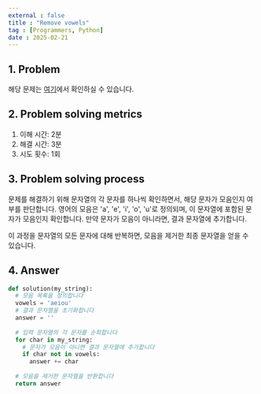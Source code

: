 ```yaml
---
external : false
title : "Remove vowels"
tag : [Programmers, Python]
date : 2025-02-21
---
```


## 1. Problem

해당 문제는 [여기](https://school.programmers.co.kr/learn/courses/30/lessons/120849)에서 확인하실 수 있습니다.

## 2. Problem solving metrics

1. 이해 시간: 2분
2. 해결 시간: 3분
3. 시도 횟수: 1회

## 3. Problem solving process

문제를 해결하기 위해 문자열의 각 문자를 하나씩 확인하면서, 해당 문자가 모음인지 여부를 판단합니다. 영어의 모음은 'a', 'e', 'i', 'o', 'u'로 정의되며, 이 문자열에 포함된 문자가 모음인지 확인합니다. 만약 문자가 모음이 아니라면, 결과 문자열에 추가합니다.

이 과정을 문자열의 모든 문자에 대해 반복하면, 모음을 제거한 최종 문자열을 얻을 수 있습니다.

## 4. Answer

```python
def solution(my_string):
  # 모음 목록을 정의합니다
  vowels = 'aeiou'
  # 결과 문자열을 초기화합니다
  answer = ''
  
  # 입력 문자열의 각 문자를 순회합니다
  for char in my_string:
    # 문자가 모음이 아니면 결과 문자열에 추가합니다
    if char not in vowels:
      answer += char
  
  # 모음을 제거한 문자열을 반환합니다
  return answer
```
